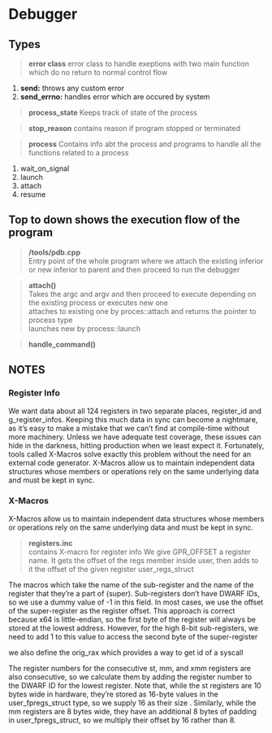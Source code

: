 # Debugger 

## Types
> **error class**
error class to handle exeptions with two main function which do no return to normal control flow  
1. **send:**  throws any custom error 
2. **send_errno:** handles error which are occured by system

> **process_state**
Keeps track of state of the process

> **stop_reason**
contains reason if program stopped or terminated

> **process**
Contains info abt the process and programs to handle all the functions related to a process
1. wait_on_signal
2. launch
3. attach
4. resume


## Top to down shows the execution flow of the program

> **/tools/pdb.cpp**  
Entry point of the whole program where we attach the existing inferior or new inferior to parent and then proceed to run the debugger  

> **attach()**  
Takes the argc and argv and then proceed to execute depending on the existing process or executes new one  
attaches to existing one by proces::attach and returns the pointer to process type  
launches new by process::launch     

> **handle_command()**




## NOTES
### Register Info
We want data about all 124 registers in two
separate places, register_id and g_register_infos. Keeping this much data in sync can become a nightmare, as it’s easy to make a mistake that we can’t find at compile-time without more machinery. Unless we have adequate test coverage, these issues can hide in the darkness, hitting production when we
least expect it. Fortunately, tools called X-Macros solve exactly this problem without the need for an external code generator.
X-Macros allow us to maintain independent data structures whose members
or operations rely on the same underlying data and must be kept in sync.

### X-Macros
X-Macros allow us to maintain independent data structures whose members or operations rely on the same underlying data and must be kept in sync.

> **registers.inc**  
contains X-macro for register info 
We give GPR_OFFSET a register name. It gets the offset of the regs member inside user, then adds to it the offset of the given register user_regs_struct

The macros which take the name of the sub-register and the name of the register that they’re a part of (super). Sub-registers don’t have DWARF IDs, so we use a dummy value of -1 in this field. In most cases, we use the offset of the super-register as the register offset. This approach is correct because x64 is little-endian, so the first byte of the register will always be stored at the lowest address. However, for the high 8-bit sub-registers, we need to add 1 to this value to access the second byte of the super-register

we also define the orig_rax which provides a way to get id of a syscall

The register numbers for the consecutive st, mm, and xmm registers are also consecutive, so we calculate them by adding the register number to the DWARF ID for the lowest register. Note that, while the st registers are 10 bytes wide in hardware, they’re stored as 16-byte values in the user_fpregs_struct type, so we supply 16 as their size . Similarly, while the mm registers are 8 bytes wide, they have an additional 8 bytes of padding in user_fpregs_struct, so we multiply their offset by 16 rather than 8.